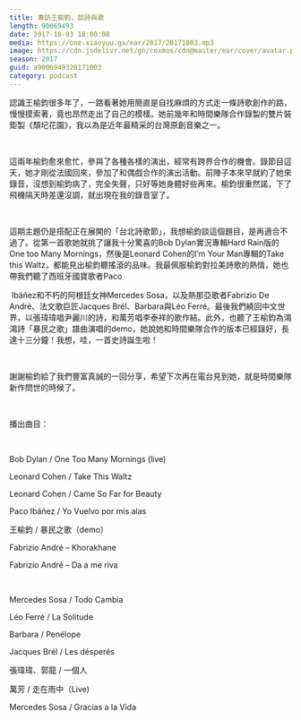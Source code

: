 ```yaml
---
title: 專訪王榆鈞，談詩與歌
length: 90069493
date: 2017-10-03 18:00:00
media: https://one.xiaoyuu.ga/ear/2017/20171003.mp3
image: https://cdn.jsdelivr.net/gh/coxmos/cdn@master/ear/cover/avatar.png
season: 2017
guid: a9006949320171003
category: podcast
---
```


<p>認識王榆鈞很多年了，一路看著她用簡直是自找麻煩的方式走一條詩歌創作的路，慢慢摸索著，竟也昂然走出了自己的模樣。她前幾年和時間樂隊合作錄製的雙片裝鉅製《頹圮花園》，我以為是近年最精采的台灣原創音樂之一。</p>
<br/>
<p>這兩年榆鈞愈來愈忙，參與了各種各樣的演出，經常有跨界合作的機會。錄節目這天，她才剛從法國回來，參加了和偶戲合作的演出活動。前陣子本來早就約了她來錄音，沒想到榆鈞病了，完全失聲，只好等她身體好些再來。榆鈞很重然諾，下了飛機隔天時差還沒調，就出現在我的錄音室了。</p>
<br/>
<p>這期主題仍是搭配正在展開的「台北詩歌節」，我想榆鈞談這個題目，是再適合不過了。從第一首歌她就挑了讓我十分驚喜的Bob Dylan實況專輯Hard Rain版的One too Many Mornings，然後是Leonard Cohen的I’m Your Man專輯的Take this Waltz，都能見出榆鈞聽搖滾的品味。我最佩服榆鈞對拉美詩歌的熱情，她也帶我們聽了西班牙國寶歌者Paco</p>
<p> Ibáñez和不朽的阿根廷女神Mercedes Sosa，以及熱那亞歌者Fabrizio De André、法文歌巨匠Jacques Brél、Barbara與Léo Ferré。最後我們繞回中文世界，以張瑋瑋唱尹麗川的詩，和萬芳唱李泰祥的歌作結。此外，也聽了王榆鈞為鴻鴻詩「暴民之歌」譜曲演唱的demo，她說她和時間樂隊合作的版本已經錄好，長達十三分鐘！我想，哇，一首史詩誕生啦！</p>
<br/>
<p>謝謝榆鈞給了我們豐富真誠的一回分享，希望下次再在電台見到她，就是時間樂隊新作問世的時候了。</p>
</p>
<br/>
<p>播出曲目：</p>
<br/>
<p>
<p>Bob Dylan / One Too Many Mornings (live)</p>
<p>Leonard Cohen / Take This Waltz</p>
<p>Leonard Cohen / Came So Far for Beauty</p>
<p>Paco Ibáñez / Yo Vuelvo por mis alas </p>
<p>王榆鈞 / 暴民之歌（demo）</p>
<p>Fabrizio André – Khorakhane</p>
<p>Fabrizio André – Da a me riva</p>
<br/>
<p>Mercedes Sosa / Todo Cambia</p>
<p>Léo Ferré / La Solitude</p>
<p>Barbara / Penélope</p>
<p>Jacques Brél / Les désperés</p>
<p>張瑋瑋、郭龍 / 一個人</p>
<p>萬芳 / 走在雨中（Live)</p>
<p>Mercedes Sosa / Gracias a la Vida</p>
</p>
<br/>
<p>

</p> <br/>
